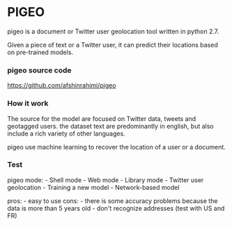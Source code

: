 # PIGEO

pigeo is a document or Twitter user geolocation tool written in python 2.7.

Given a piece of text or a Twitter user, it can predict their locations based on pre-trained models.

### pigeo source code

https://github.com/afshinrahimi/pigeo

### How it work

The source for the model are focused on Twitter data, tweets and geotagged users.
the dataset text are predominantly in english, but also include a rich variety of other languages.

pigeo use machine learning to recover the location of a user or a document.

### Test

pigeo mode: 
	- Shell mode
	- Web mode
	- Library mode
	- Twitter user geolocation
	- Training a new model
	- Network-based model

pros:
	- easy to use
cons:
	- there is some accuracy problems because the data is more than 5 years old
	- don't recognize addresses (test with US and FR)
